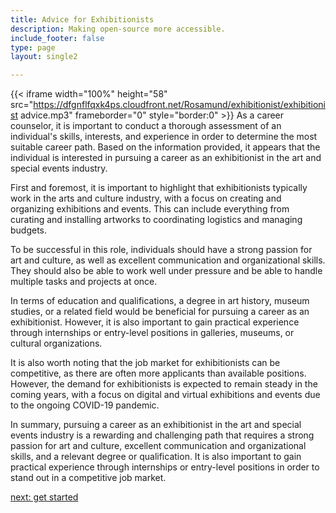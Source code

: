 ```yaml
---
title: Advice for Exhibitionists
description: Making open-source more accessible.
include_footer: false
type: page
layout: single2

---
```


{{< iframe width="100%" height="58" src="https://dfgnflfqxk4ps.cloudfront.net/Rosamund/exhibitionist/exhibitionist advice.mp3" frameborder="0" style="border:0" >}}
As a career counselor, it is important to conduct a thorough assessment of an individual's skills, interests, and experience in order to determine the most suitable career path. Based on the information provided, it appears that the individual is interested in pursuing a career as an exhibitionist in the art and special events industry.

First and foremost, it is important to highlight that exhibitionists typically work in the arts and culture industry, with a focus on creating and organizing exhibitions and events. This can include everything from curating and installing artworks to coordinating logistics and managing budgets.

To be successful in this role, individuals should have a strong passion for art and culture, as well as excellent communication and organizational skills. They should also be able to work well under pressure and be able to handle multiple tasks and projects at once.

In terms of education and qualifications, a degree in art history, museum studies, or a related field would be beneficial for pursuing a career as an exhibitionist. However, it is also important to gain practical experience through internships or entry-level positions in galleries, museums, or cultural organizations.

It is also worth noting that the job market for exhibitionists can be competitive, as there are often more applicants than available positions. However, the demand for exhibitionists is expected to remain steady in the coming years, with a focus on digital and virtual exhibitions and events due to the ongoing COVID-19 pandemic.

In summary, pursuing a career as an exhibitionist in the art and special events industry is a rewarding and challenging path that requires a strong passion for art and culture, excellent communication and organizational skills, and a relevant degree or qualification. It is also important to gain practical experience through internships or entry-level positions in order to stand out in a competitive job market.


<a href="https://workdojos.com/exhibitionist/start">next: get started</a>
